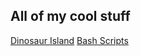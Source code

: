 ## All of my cool stuff

[Dinosaur Island](https://charlesaverill.github.io/DinosaurIsland/)
[Bash Scripts](https://charlesaverill.github.io/BashScripts/)
